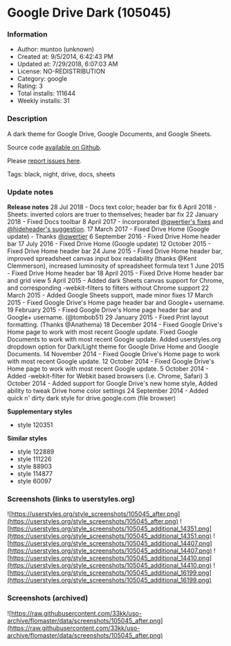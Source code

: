 # Google Drive Dark (105045)

### Information
- Author: muntoo (unknown)
- Created at: 9/5/2014, 6:42:43 PM
- Updated at: 7/29/2018, 6:07:03 AM
- License: NO-REDISTRIBUTION
- Category: google
- Rating: 3
- Total installs: 111644
- Weekly installs: 31


### Description
A dark theme for Google Drive, Google Documents, and Google Sheets.

Source code <a href="https://github.com/muntoo/Stylish-Google-Drive-Dark">available on Github</a>.

Please <a href="https://github.com/SicariusNoctis/Stylish-Google-Drive-Dark/issues">report issues here</a>.

Tags: black, night, drive, docs, sheets

### Update notes
<b>Release notes</b>
28 Jul 2018 - Docs text color; header bar fix
6 April 2018 - Sheets: inverted colors are truer to themselves; header bar fix
22 January 2018 - Fixed Docs toolbar
8 April 2017 - Incorporated <a href="https://github.com/SicariusNoctis/Stylish-Google-Drive-Dark/pull/4">@qwertier's fixes</a> and <a href="https://forum.userstyles.org/discussion/comment/100542/#Comment_100542">@hideheader's suggestion</a>.
17 March 2017 - Fixed Drive Home (Google update) - Thanks <a href="https://github.com/SicariusNoctis/Stylish-Google-Drive-Dark/pull/3">@qwertier</a>
6 September 2016 - Fixed Drive Home header bar
17 July 2016 - Fixed Drive Home (Google update)
12 October 2015 - Fixed Drive Home header bar
24 June 2015 - Fixed Drive Home header bar, improved spreadsheet canvas input box readability (thanks @Kent Clemmerson), increased luminosity of spreadsheet formula text
1 June 2015 - Fixed Drive Home header bar
18 April 2015 - Fixed Drive Home header bar and grid view
5 April 2015 - Added dark Sheets canvas support for Chrome, and corresponding -webkit-filters to filters without Chrome support
22 March 2015 - Added Google Sheets support, made minor fixes
17 March 2015 - Fixed Google Drive's Home page header bar and Google+ username.
19 February 2015 - Fixed Google Drive's Home page header bar and Google+ username. (@tombob51)
29 January 2015 - Fixed Print layout formatting. (Thanks @Anathema)
18 December 2014 - Fixed Google Drive's Home page to work with most recent Google update. Fixed Google Documents to work with most recent Google update. Added userstyles.org dropdown option for Dark/Light theme for Google Drive Home and Google Documents.
14 November 2014 - Fixed Google Drive's Home page to work with most recent Google update.
12 October 2014 - Fixed Google Drive's Home page to work with most recent Google update.
5 October 2014 - Added -webkit-filter for Webkit based browsers (i.e. Chrome, Safari)
3 October 2014 - Added support for Google Drive's new home style, Added ability to tweak Drive home color settings
24 September 2014 - Added quick n' dirty dark style for drive.google.com (file browser)

<b>Supplementary styles</b>
<ul>
<li>style 120351</li>
</ul>

<b>Similar styles</b>
<ul>
<li>style 122889</li>
<li>style 111226</li>
<li>style 88903</li>
<li>style 114877</li>
<li>style 60097</li>
</ul>

### Screenshots (links to userstyles.org)
![https://userstyles.org/style_screenshots/105045_after.png](https://userstyles.org/style_screenshots/105045_after.png)
![https://userstyles.org/style_screenshots/105045_additional_14351.png](https://userstyles.org/style_screenshots/105045_additional_14351.png)
![https://userstyles.org/style_screenshots/105045_additional_14407.png](https://userstyles.org/style_screenshots/105045_additional_14407.png)
![https://userstyles.org/style_screenshots/105045_additional_14410.png](https://userstyles.org/style_screenshots/105045_additional_14410.png)
![https://userstyles.org/style_screenshots/105045_additional_16199.png](https://userstyles.org/style_screenshots/105045_additional_16199.png)

### Screenshots (archived)
![https://raw.githubusercontent.com/33kk/uso-archive/flomaster/data/screenshots/105045_after.png](https://raw.githubusercontent.com/33kk/uso-archive/flomaster/data/screenshots/105045_after.png)
